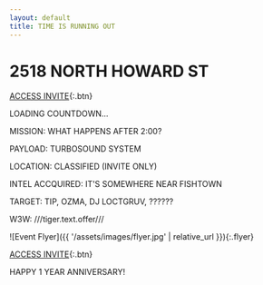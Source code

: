 ```yaml
---
layout: default
title: TIME IS RUNNING OUT
---
```


# 2518 NORTH HOWARD ST

[ACCESS INVITE](https://lu.ma/dd28enwe){:.btn}

<div id="countdown">LOADING COUNTDOWN...</div>

MISSION: WHAT HAPPENS AFTER 2:00?

PAYLOAD: TURBOSOUND SYSTEM

LOCATION: CLASSIFIED (INVITE ONLY)

INTEL ACCQUIRED: IT'S SOMEWHERE NEAR FISHTOWN

TARGET: TIP, OZMA, DJ LOCTGRUV, ??????

W3W: ///tiger.text.offer///

![Event Flyer]({{ '/assets/images/flyer.jpg' | relative_url }}){:.flyer}

[ACCESS INVITE](https://lu.ma/dd28enwe){:.btn}

<p class="anniversary">HAPPY 1 YEAR ANNIVERSARY!</p>
